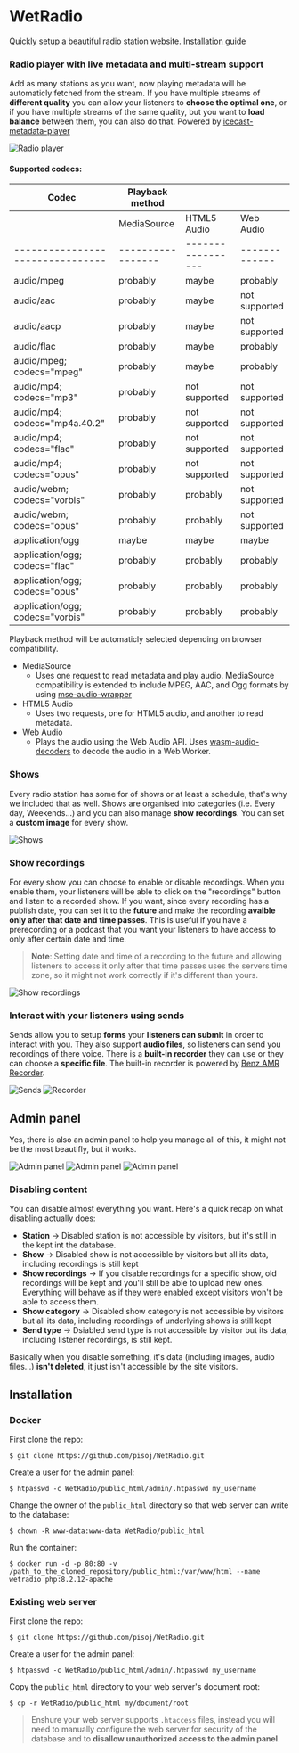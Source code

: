 # WetRadio

Quickly setup a beautiful radio station website. [Installation guide](#installation)

### Radio player with live metadata and multi-stream support

Add as many stations as you want, now playing metadata will be automaticly fetched from the stream. If you have multiple streams of **different quality** you can allow your listeners to **choose the optimal one**, or if you have multiple streams of the same quality, but you want to **load balance** between them, you can also do that.
Powered by [icecast-metadata-player](https://github.com/eshaz/icecast-metadata-js/tree/master/src/icecast-metadata-player#readme)

![Radio player](img/1.png)

#### Supported codecs:
| Codec                            | Playback method   |                   |               |
| -------------------------------- | ----------------- | ----------------- | ------------- |
|                                  | MediaSource       | HTML5 Audio       | Web Audio     |
| -------------------------------- | ----------------- | ----------------- | ------------- |
| audio/mpeg                       | probably          | maybe             | probably      |
| audio/aac                        | probably          | maybe             | not supported |
| audio/aacp                       | probably          | maybe             | not supported |
| audio/flac                       | probably          | maybe             | probably      |
| audio/mpeg; codecs="mpeg"        | probably          | maybe             | probably      |
| audio/mp4; codecs="mp3"          | probably          | not supported     | not supported |
| audio/mp4; codecs="mp4a.40.2"    | probably          | not supported     | not supported |
| audio/mp4; codecs="flac"         | probably          | not supported     | not supported |
| audio/mp4; codecs="opus"         | probably          | not supported     | not supported |
| audio/webm; codecs="vorbis"      | probably          | probably          | not supported |
| audio/webm; codecs="opus"        | probably          | probably          | not supported |
| application/ogg                  | maybe             | maybe             | maybe         |
| application/ogg; codecs="flac"   | probably          | probably          | probably      |
| application/ogg; codecs="opus"   | probably          | probably          | probably      |
| application/ogg; codecs="vorbis" | probably          | probably          | probably      |

Playback method will be automaticly selected depending on browser compatibility.
- MediaSource
  - Uses one request to read metadata and play audio. MediaSource compatibility is extended to include MPEG, AAC, and Ogg formats by using [mse-audio-wrapper](https://github.com/eshaz/mse-audio-wrapper) 
- HTML5 Audio
  - Uses two requests, one for HTML5 audio, and another to read metadata.
- Web Audio
  - Plays the audio using the Web Audio API. Uses [wasm-audio-decoders](https://github.com/eshaz/wasm-audio-decoders) to decode the audio in a Web Worker.


### Shows

Every radio station has some for of shows or at least a schedule, that's why we included that as well. Shows are organised into categories (i.e. Every day, Weekends...) and you can also manage **show recordings**. You can set a **custom image** for every show.

![Shows](img/4.png)

### Show recordings

For every show you can choose to enable or disable recordings. When you enable them, your listeners will be able to click on the "recordings" button and listen to a recorded show. If you want, since every recording has a publish date, you can set it to the **future** and make the recording **avaible only after that date and time passes**. This is useful if you have a prerecording or a podcast that you want your listeners to have access to only after certain date and time.

> **Note**: Setting date and time of a recording to the future and allowing listeners to access it only after that time passes uses the servers time zone, so it might not work correctly if it's different than yours.

![Show recordings](img/5.png)

### Interact with your listeners using sends

Sends allow you to setup **forms** your **listeners can submit** in order to interact with you. They also support **audio files**, so listeners can send you recordings of there voice. There is a **built-in recorder** they can use or they can choose a **specific file**. The built-in recorder is powered by [Benz AMR Recorder](https://github.com/BenzLeung/benz-amr-recorder/blob/master/README-EN.md).

![Sends](img/2.png) ![Recorder](img/3.png)

## Admin panel

Yes, there is also an admin panel to help you manage all of this, it might not be the most beautifly, but it works.

![Admin panel](img/6.png)
![Admin panel](img/7.png)
![Admin panel](img/8.png)


### Disabling content

You can disable almost everything you want. Here's a quick recap on what disabling actually does:
- **Station** -> Disabled station is not accessible by visitors, but it's still in the kept int the database.
- **Show** -> Disabled show is not accessible by visitors but all its data, including recordings is still kept
- **Show recordings** -> If you disable recordings for a specific show, old recordings will be kept and you'll still be able to upload new ones. Everything will behave as if they were enabled except visitors won't be able to access them.
- **Show category** -> Disabled show category is not accessible by visitors but all its data, including recordings of underlying shows is still kept
- **Send type** -> Dsiabled send type is not accessible by visitor but its data, including listener recordings, is still kept.

Basically when you disable something, it's data (including images, audio files...) **isn't deleted**, it just isn't accessible by the site visitors.

## Installation

### Docker

First clone the repo:
```shell
$ git clone https://github.com/pisoj/WetRadio.git
```

Create a user for the admin panel:
```shell
$ htpasswd -c WetRadio/public_html/admin/.htpasswd my_username
```

Change the owner of the `public_html` directory so that web server can write to the database:
```shell
$ chown -R www-data:www-data WetRadio/public_html
```

Run the container:
```docker
$ docker run -d -p 80:80 -v /path_to_the_cloned_repository/public_html:/var/www/html --name wetradio php:8.2.12-apache
```

### Existing web server

First clone the repo:
```shell
$ git clone https://github.com/pisoj/WetRadio.git
```

Create a user for the admin panel:
```shell
$ htpasswd -c WetRadio/public_html/admin/.htpasswd my_username
```

Copy the `public_html` directory to your web server's document root:
```shell
$ cp -r WetRadio/public_html my/document/root
```

> Enshure your web server supports `.htaccess` files, instead you will need to manually configure the web server for security of the database and to **disallow unauthorized access to the admin panel**.

